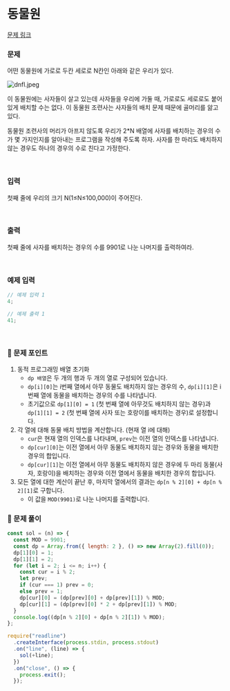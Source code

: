 # 동물원

[문제 링크](https://www.acmicpc.net/problem/1309)

### 문제

어떤 동물원에 가로로 두칸 세로로 N칸인 아래와 같은 우리가 있다.

![dnfl.jpeg](https://github.com/user-attachments/assets/42ac3a72-768d-4ded-874a-5e3174f039f1)

이 동물원에는 사자들이 살고 있는데 사자들을 우리에 가둘 때, 가로로도 세로로도 붙어 있게 배치할 수는 없다. 이 동물원 조련사는 사자들의 배치 문제 때문에 골머리를 앓고 있다.

동물원 조련사의 머리가 아프지 않도록 우리가 2\*N 배열에 사자를 배치하는 경우의 수가 몇 가지인지를 알아내는 프로그램을 작성해 주도록 하자. 사자를 한 마리도 배치하지 않는 경우도 하나의 경우의 수로 친다고 가정한다.

<br/>

### 입력

첫째 줄에 우리의 크기 N(1≤N≤100,000)이 주어진다.

<br/>

### 출력

첫째 줄에 사자를 배치하는 경우의 수를 9901로 나눈 나머지를 출력하여라.

<br/>

### 예제 입력

```jsx
// 예제 입력 1
4;

// 예제 출력 1
41;
```

<br/>

### 📕 문제 포인트

1. 동적 프로그래밍 배열 초기화
   - `dp 배열`은 두 개의 행과 두 개의 열로 구성되어 있습니다.
   - `dp[i][0]`는 i번째 열에서 아무 동물도 배치하지 않는 경우의 수, `dp[i][1]`은 i번째 열에 동물을 배치하는 경우의 수를 나타냅니다.
   - 초기값으로 `dp[1][0] = 1` (첫 번째 열에 아무것도 배치하지 않는 경우)과 `dp[1][1] = 2` (첫 번째 열에 사자 또는 호랑이를 배치하는 경우)로 설정합니다.
2. 각 열에 대해 동물 배치 방법을 계산합니다. (현재 열 i에 대해)
   - `cur`은 현재 열의 인덱스를 나타내며, `prev`는 이전 열의 인덱스를 나타냅니다.
   - `dp[cur][0]`는 이전 열에서 아무 동물도 배치하지 않는 경우와 동물을 배치한 경우의 합입니다.
   - `dp[cur][1]`는 이전 열에서 아무 동물도 배치하지 않은 경우에 두 마리 동물(사자, 호랑이)을 배치하는 경우와 이전 열에서 동물을 배치한 경우의 합입니다.
3. 모든 열에 대한 계산이 끝난 후, 마지막 열에서의 결과는 `dp[n % 2][0] + dp[n % 2][1]`로 구합니다.
   - 이 값을 `MOD(9901)`로 나눈 나머지를 출력합니다.

### 📝 문제 풀이

```js
const sol = (n) => {
  const MOD = 9901;
  const dp = Array.from({ length: 2 }, () => new Array(2).fill(0));
  dp[1][0] = 1;
  dp[1][1] = 2;
  for (let i = 2; i <= n; i++) {
    const cur = i % 2;
    let prev;
    if (cur === 1) prev = 0;
    else prev = 1;
    dp[cur][0] = (dp[prev][0] + dp[prev][1]) % MOD;
    dp[cur][1] = (dp[prev][0] * 2 + dp[prev][1]) % MOD;
  }
  console.log((dp[n % 2][0] + dp[n % 2][1]) % MOD);
};

require("readline")
  .createInterface(process.stdin, process.stdout)
  .on("line", (line) => {
    sol(+line);
  })
  .on("close", () => {
    process.exit();
  });
```
